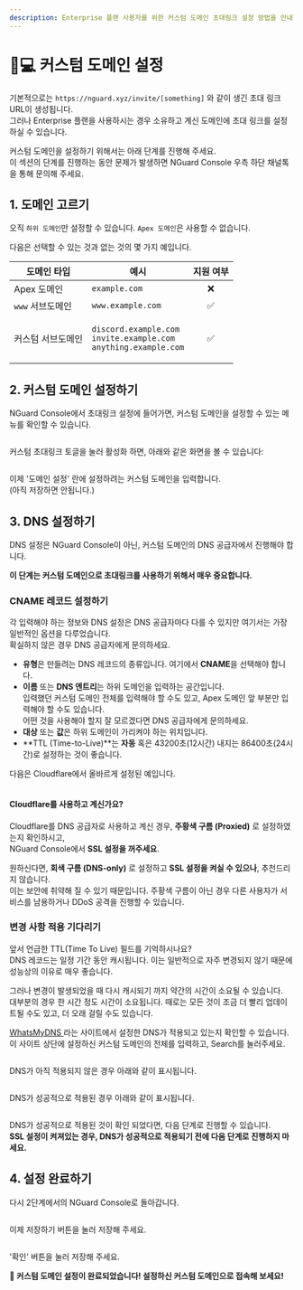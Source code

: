 ```yaml
---
description: Enterprise 플랜 사용자를 위한 커스텀 도메인 초대링크 설정 방법을 안내합니다.
---
```


# 👩💻 커스텀 도메인 설정

기본적으로는 `https://nguard.xyz/invite/[something]` 와 같이 생긴 초대 링크 URL이 생성됩니다.\
그러나 Enterprise 플랜을 사용하시는 경우 소유하고 계신 도메인에 초대 링크를 설정하실 수 있습니다.

커스텀 도메인을 설정하기 위해서는 아래 단계를 진행해 주세요.\
이 섹션의 단계를 진행하는 동안 문제가 발생하면 NGuard Console 우측 하단 채널톡을 통해 문의해 주세요.

## 1. 도메인 고르기

오직 `하위 도메인`만 설정할 수 있습니다. `Apex 도메인`은 사용할 수 없습니다.

다음은 선택할 수 있는 것과 없는 것의 몇 가지 예입니다.

| 도메인 타입      | 예시                                                                                                              | 지원 여부 |
| ----------- | --------------------------------------------------------------------------------------------------------------- | :---: |
| Apex 도메인    | `example.com`                                                                                                   |   ❌   |
| `www` 서브도메인 | `www.example.com`                                                                                               |   ✅   |
| 커스텀 서브도메인   | <p><code>discord.example.com</code><br><code>invite.example.com</code><br><code>anything.example.com</code></p> |   ✅   |

## 2. 커스텀 도메인 설정하기

NGuard Console에서 초대링크 설정에 들어가면, 커스텀 도메인을 설정할 수 있는 메뉴를 확인할 수 있습니다.

<figure><img src="../.gitbook/assets/image.png" alt=""><figcaption></figcaption></figure>

커스텀 초대링크 토글을 눌러 활성화 하면, 아래와 같은 화면을 볼 수 있습니다:

<figure><img src="../.gitbook/assets/image (1).png" alt=""><figcaption></figcaption></figure>

이제 '도메인 설정' 란에 설정하려는 커스텀 도메인을 입력합니다.\
(아직 저장하면 안됩니다.)

## 3. DNS 설정하기

DNS 설정은 NGuard Console이 아닌, 커스텀 도메인의 DNS 공급자에서 진행해야 합니다.

**이 단계는 커스텀 도메인으로 초대링크를 사용하기 위해서 매우 중요합니다.**

### CNAME 레코드 설정하기

각 입력해야 하는 정보와 DNS 설정은 DNS 공급자마다 다를 수 있지만 여기서는 가장 일반적인 옵션을 다루었습니다.\
확실하지 않은 경우 DNS 공급자에게 문의하세요.

* **유형**은 만들려는 DNS 레코드의 종류입니다. 여기에서 **CNAME**을 선택해야 합니다.
* **이름** 또는 **DNS 엔트리**는 하위 도메인을 입력하는 공간입니다.\
  입력했던 커스텀 도메인 전체를 입력해야 할 수도 있고, Apex 도메인 앞 부분만 입력해야 할 수도 있습니다.\
  어떤 것을 사용해야 할지 잘 모르겠다면 DNS 공급자에게 문의하세요.
* **대상** 또는 **값**은 하위 도메인이 가리켜야 하는 위치입니다.
* **TTL (Time-to-Live)**는 **자동** 혹은 43200초(12시간) 내지는 86400초(24시간)로 설정하는 것이 좋습니다.

다음은 Cloudflare에서 올바르게 설정된 예입니다.

<figure><img src="../.gitbook/assets/image (2).png" alt=""><figcaption></figcaption></figure>

#### Cloudflare를 사용하고 계신가요?

Cloudflare를 DNS 공급자로 사용하고 계신 경우, **주황색 구름 (Proxied)** 로 설정하였는지 확인하시고,\
NGuard Console에서 **SSL 설정을 꺼주세요**.

원하신다면, **회색 구름 (DNS-only)** 로 설정하고 **SSL 설정을 켜실 수 있으나**, 추천드리지 않습니다.\
이는 보안에 취약해 질 수 있기 때문입니다. 주황색 구름이 아닌 경우 다른 사용자가 서비스를 남용하거나 DDoS 공격을 진행할 수 있습니다.

### 변경 사항 적용 기다리기

앞서 언급한 TTL(Time To Live) 필드를 기억하시나요?\
DNS 레코드는 일정 기간 동안 캐시됩니다. 이는 일반적으로 자주 변경되지 않기 때문에 성능상의 이유로 매우 좋습니다.

그러나 변경이 발생되었을 때 다시 캐시되기 까지 약간의 시간이 소요될 수 있습니다.\
대부분의 경우 한 시간 정도 시간이 소요됩니다. 때로는 모든 것이 조금 더 빨리 업데이트될 수도 있고, 더 오래 걸릴 수도 있습니다.

[WhatsMyDNS ](https://www.whatsmydns.net/#CNAME)라는 사이트에서 설정한 DNS가 적용되고 있는지 확인할 수 있습니다.\
이 사이트 상단에 설정하신 커스텀 도메인의 전체를 입력하고, Search를 눌러주세요.

<figure><img src="../.gitbook/assets/image (3).png" alt=""><figcaption></figcaption></figure>

DNS가 아직 적용되지 않은 경우 아래와 같이 표시됩니다.

<figure><img src="../.gitbook/assets/image (4).png" alt=""><figcaption></figcaption></figure>

DNS가 성공적으로 적용된 경우 아래와 같이 표시됩니다.

<figure><img src="../.gitbook/assets/image (5).png" alt=""><figcaption></figcaption></figure>

DNS가 성공적으로 적용된 것이 확인 되었다면, 다음 단계로 진행할 수 있습니다.\
**SSL 설정이 켜져있는 경우, DNS가 성공적으로 적용되기 전에 다음 단계로 진행하지 마세요.**

## 4. 설정 완료하기

다시 2단계에서의 NGuard Console로 돌아갑니다.

<figure><img src="../.gitbook/assets/image (6).png" alt=""><figcaption></figcaption></figure>

이제 저장하기 버튼을 눌러 저장해 주세요.

<figure><img src="../.gitbook/assets/image (7).png" alt=""><figcaption></figcaption></figure>

'확인' 버튼을 눌러 저장해 주세요.

**🎉 커스텀 도메인 설정이 완료되었습니다! 설정하신 커스텀 도메인으로 접속해 보세요!**

